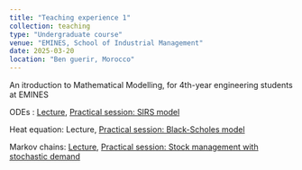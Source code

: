 ```yaml
---
title: "Teaching experience 1"
collection: teaching
type: "Undergraduate course"
venue: "EMINES, School of Industrial Management"
date: 2025-03-20
location: "Ben guerir, Morocco"
---
```


An itroduction to Mathematical Modelling, for 4th-year engineering students at EMINES

ODEs : [Lecture](https://ahlamouardi.github.io/AOUARDI/files/files/edo_imm.pdf), [Practical session: SIRS model](https://ahlamouardi.github.io/AOUARDI/files/files/SIRS.pdf)


Heat equation: Lecture, [Practical session: Black-Scholes model](https://ahlamouardi.github.io/AOUARDI/files/files/bsmodel.pdf)


Markov chains: [Lecture](https://ahlamouardi.github.io/AOUARDI/files/files/CdM.pdf), [Practical session: Stock management with stochastic demand](https://ahlamouardi.github.io/AOUARDI/files/files/stock.pdf)

